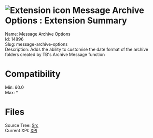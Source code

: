 # ![Extension icon](https://addons.thunderbird.net/user-media/addon_icons/14/14896-64.png?modified=a4d1f5c9) Message Archive Options : Extension Summary

Name: Message Archive Options  
Id: 14896  
Slug: message-archive-options  
Description: Adds the ability to customise the date format of the archive folders created by TB's Archive Message function
  

# Compatibility
Min: 60.0  
Max: *  

# Files

Source Tree: [Src](x68/14896-message-archive-options/src)  
Current XPI: [XPI](x68/14896-message-archive-options/xpi)  



